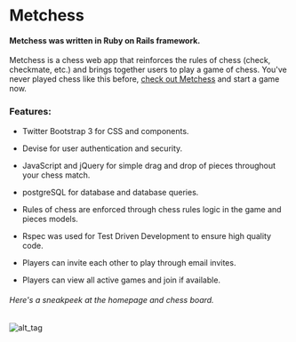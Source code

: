 # Metchess

#### Metchess was written in Ruby on Rails framework.

Metchess is a chess web app that reinforces the rules of chess (check, checkmate, etc.) and brings together users to play a game of chess. You've never played chess like this before, [check out Metchess](https://methodologistsplaychess.herokuapp.com/) and start a game now.

### Features:

* Twitter Bootstrap 3 for CSS and components.

* Devise for user authentication and security.

* JavaScript and jQuery for simple drag and drop of pieces throughout your chess match.

* postgreSQL for database and database queries.

* Rules of chess are enforced through chess rules logic in the game and pieces models.

* Rspec was used for Test Driven Development to ensure high quality code.

* Players can invite each other to play through email invites.

* Players can view all active games and join if available.

###### Here's a sneakpeek at the homepage and chess board.
![alt_tag](https://github.com/Methodologists/metchess/blob/master/app/assets/images/Screen%20Shot%202016-08-27%20at%202.51.38%20PM.png)